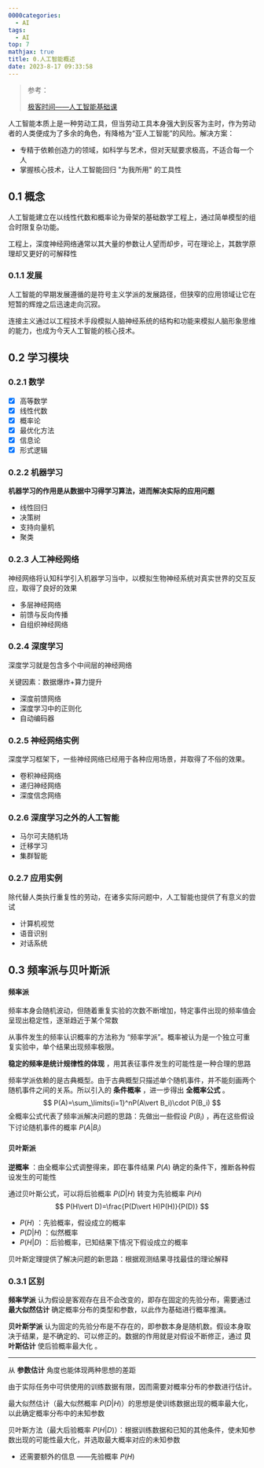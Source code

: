```yaml
---
0000categories:
  - AI
tags:
  - AI
top: 7
mathjax: true
title: 0.人工智能概述
date: 2023-8-17 09:33:58
---
```


> 参考：
>
> [极客时间——人工智能基础课](http://gk.link/a/128vk)

<!--more-->

人工智能本质上是一种劳动工具，但当劳动工具本身强大到反客为主时，作为劳动者的人类便成为了多余的角色，有降格为“亚人工智能”的风险。解决方案：

- 专精于依赖创造力的领域，如科学与艺术，但对天赋要求极高，不适合每一个人
- 掌握核心技术，让人工智能回归 "为我所用"  的工具性

## 0.1 概念

人工智能建立在以线性代数和概率论为骨架的基础数学工程上，通过简单模型的组合时限复杂功能。

工程上，深度神经网络通常以其大量的参数让人望而却步，可在理论上，其数学原理却又更好的可解释性 

### 0.1.1 发展

人工智能的早期发展遵循的是符号主义学派的发展路径，但狭窄的应用领域让它在短暂的辉煌之后迅速走向沉寂。

连接主义通过以工程技术手段模拟人脑神经系统的结构和功能来模拟人脑形象思维的能力，也成为今天人工智能的核心技术。

## 0.2 学习模块

### 0.2.1 数学

- [x] 高等数学
- [x] 线性代数
- [x] 概率论
- [x] 最优化方法
- [x] 信息论
- [x] 形式逻辑

### 0.2.2 机器学习

**机器学习的作用是从数据中习得学习算法，进而解决实际的应用问题** 

- 线性回归
- 决策树
- 支持向量机
- 聚类

### 0.2.3 人工神经网络

神经网络将认知科学引入机器学习当中，以模拟生物神经系统对真实世界的交互反应，取得了良好的效果

- 多层神经网络
- 前馈与反向传播
- 自组织神经网络

### 0.2.4 深度学习

深度学习就是包含多个中间层的神经网络

关键因素：数据爆炸+算力提升

- 深度前馈网络
- 深度学习中的正则化
- 自动编码器

### 0.2.5 神经网络实例

深度学习框架下，一些神经网络已经用于各种应用场景，并取得了不俗的效果。

- 卷积神经网络
- 递归神经网络
- 深度信念网络

### 0.2.6 深度学习之外的人工智能

- 马尔可夫随机场
- 迁移学习
- 集群智能

### 0.2.7 应用实例

除代替人类执行重复性的劳动，在诸多实际问题中，人工智能也提供了有意义的尝试

- 计算机视觉
- 语音识别
- 对话系统

## 0.3 频率派与贝叶斯派

#### 频率派

频率本身会随机波动，但随着重复实验的次数不断增加，特定事件出现的频率值会呈现出稳定性，逐渐趋近于某个常数

从事件发生的频率认识概率的方法称为 “频率学派”。概率被认为是一个独立可重复实验中，单个结果出现频率极限。

**稳定的频率是统计规律性的体现** ，用其表征事件发生的可能性是一种合理的思路

频率学派依赖的是古典概型。由于古典概型只描述单个随机事件，并不能刻画两个随机事件之间的关系。所以引入的 **条件概率** ，进一步得出 **全概率公式** 。
$$
P(A)=\sum_\limits{i=1}^nP(A\vert B_i)\cdot P(B_i)
$$
全概率公式代表了频率派解决问题的思路：先做出一些假设 $P(B_i)$ ，再在这些假设下讨论随机事件的概率 $P(A\vert B_i)$ 

#### 贝叶斯派

**逆概率** ：由全概率公式调整得来，即在事件结果 $P(A)$ 确定的条件下，推断各种假设发生的可能性

通过贝叶斯公式，可以将后验概率 $P(D\vert H)$ 转变为先验概率  $P(H)$
$$
P(H\vert D)=\frac{P(D\vert H)P(H)}{P(D)}
$$

- $P(H)$ ：先验概率，假设成立的概率
- $P(D\vert H)$ ：似然概率
- $P(H\vert D)$ ：后验概率，已知结果下情况下假设成立的概率

贝叶斯定理提供了解决问题的新思路：根据观测结果寻找最佳的理论解释

### 0.3.1 区别

**频率学派** 认为假设是客观存在且不会改变的，即存在固定的先验分布，需要通过 **最大似然估计** 确定概率分布的类型和参数，以此作为基础进行概率推演。

**贝叶斯学派** 认为固定的先验分布是不存在的，即参数本身是随机数。假设本身取决于结果，是不确定的、可以修正的。数据的作用就是对假设不断修正，通过 **贝叶斯估计** 使后验概率最大化 。 

----

从 **参数估计** 角度也能体现两种思想的差距

由于实际任务中可供使用的训练数据有限，因而需要对概率分布的参数进行估计。

最大似然估计（最大似然概率 $P(D\vert H)$）的思想是使训练数据出现的概率最大化，以此确定概率分布中的未知参数

贝叶斯方法（最大后验概率 $P(H\vert D)$）：根据训练数据和已知的其他条件，使未知参数出现的可能性最大化，并选取最大概率对应的未知参数

- 还需要额外的信息 ——先验概率 $P(H)$









